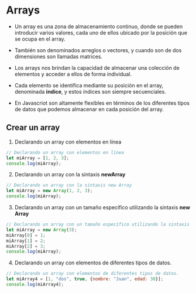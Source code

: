 # Arrays

- Un array es una zona de almacenamiento continuo, donde se pueden introducir varios valores, cada uno de ellos ubicado por la posición que se ocupa en el array.
- También son denominados arreglos o vectores, y cuando son de dos dimensiones son llamadas matrices.

- Los arrays nos brindan la capacidad de almacenar una colección de elementos y acceder a ellos de forma individual.
- Cada elemento se identifica mediante su posición en el array, denominada **indice**, y estos índices son siempre secuenciales.
- En Javascriot son altamente flexibles en términos de los diferentes tipos de datos que podemos almacenar en cada posición del array.

## Crear un array

1. Declarando un array con elementos en línea

```Javascript
// Declarando un array con elementos en línea
let miArray = [1, 2, 3];
console.log(miArray);
```

2. Declarando un array con la sintaxis **newArray**

```Javascript
// Declarando un array con la sintaxis new Array
let miArray = new Array(1, 2, 3);
console.log(miArray);
```

3. Declarando un array con un tamaño específico utilizando la sintaxis **new Array**

```Javascript
// Declarando un array con un tamaño específico utilizando la sintaxis new Array
let miArray = new Array(3);
miArray[0] = 1;
miArray[1] = 2;
miArray[2] = 3;
console.log(miArray);
```

4. Declarando un array con elementos de diferentes tipos de datos.

```Javascript
// Declarando un array con elementos de diferentes tipos de datos.
let miArray4 = [1, "dos", true, {nombre: "Juan", edad: 30}];
console.log(miArray4);
```

